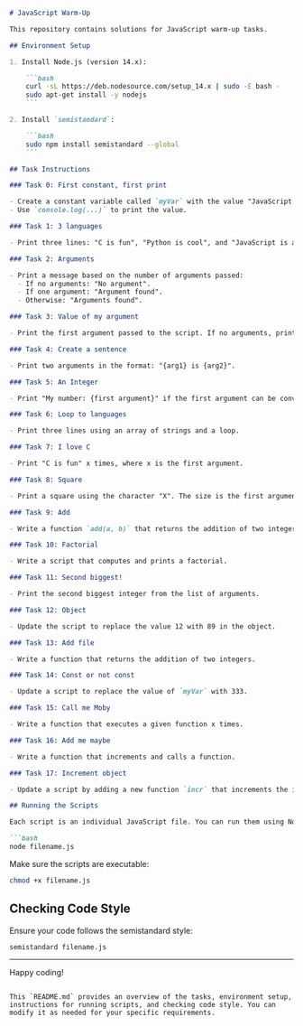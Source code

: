 ```markdown
# JavaScript Warm-Up

This repository contains solutions for JavaScript warm-up tasks.

## Environment Setup

1. Install Node.js (version 14.x):

    ```bash
    curl -sL https://deb.nodesource.com/setup_14.x | sudo -E bash -
    sudo apt-get install -y nodejs
    ```

2. Install `semistandard`:

    ```bash
    sudo npm install semistandard --global
    ```

## Task Instructions

### Task 0: First constant, first print

- Create a constant variable called `myVar` with the value "JavaScript is amazing".
- Use `console.log(...)` to print the value.

### Task 1: 3 languages

- Print three lines: "C is fun", "Python is cool", and "JavaScript is amazing".

### Task 2: Arguments

- Print a message based on the number of arguments passed:
  - If no arguments: "No argument".
  - If one argument: "Argument found".
  - Otherwise: "Arguments found".

### Task 3: Value of my argument

- Print the first argument passed to the script. If no arguments, print "No argument".

### Task 4: Create a sentence

- Print two arguments in the format: "{arg1} is {arg2}".

### Task 5: An Integer

- Print "My number: {first argument}" if the first argument can be converted to an integer.

### Task 6: Loop to languages

- Print three lines using an array of strings and a loop.

### Task 7: I love C

- Print "C is fun" x times, where x is the first argument.

### Task 8: Square

- Print a square using the character "X". The size is the first argument.

### Task 9: Add

- Write a function `add(a, b)` that returns the addition of two integers.

### Task 10: Factorial

- Write a script that computes and prints a factorial.

### Task 11: Second biggest!

- Print the second biggest integer from the list of arguments.

### Task 12: Object

- Update the script to replace the value 12 with 89 in the object.

### Task 13: Add file

- Write a function that returns the addition of two integers.

### Task 14: Const or not const

- Update a script to replace the value of `myVar` with 333.

### Task 15: Call me Moby

- Write a function that executes a given function x times.

### Task 16: Add me maybe

- Write a function that increments and calls a function.

### Task 17: Increment object

- Update a script by adding a new function `incr` that increments the integer value.

## Running the Scripts

Each script is an individual JavaScript file. You can run them using Node.js:

```bash
node filename.js
```

Make sure the scripts are executable:

```bash
chmod +x filename.js
```

## Checking Code Style

Ensure your code follows the semistandard style:

```bash
semistandard filename.js
```

---

Happy coding!
```

This `README.md` provides an overview of the tasks, environment setup, instructions for running scripts, and checking code style. You can modify it as needed for your specific requirements.
